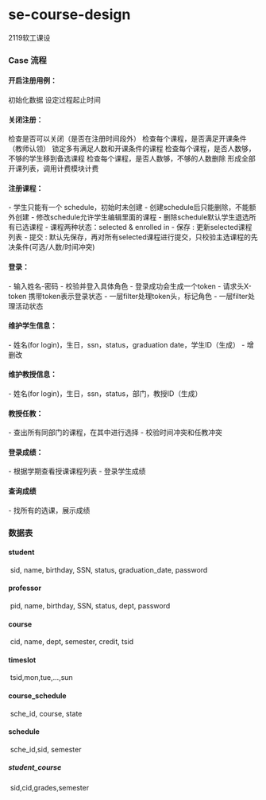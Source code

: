 # se-course-design
2119软工课设

### Case 流程

#### 开启注册用例：

  初始化数据
  设定过程起止时间

#### 关闭注册：

  检查是否可以关闭（是否在注册时间段外）
  检查每个课程，是否满足开课条件（教师认领）
  锁定多有满足人数和开课条件的课程
  检查每个课程，是否人数够，不够的学生移到备选课程
  检查每个课程，是否人数够，不够的人数删除
  形成全部开课列表，调用计费模块计费

#### 注册课程：

  \- 学生只能有一个 schedule，初始时未创建
  \- 创建schedule后只能删除，不能额外创建
  \- 修改schedule允许学生编辑里面的课程
  \- 删除schedule默认学生退选所有已选课程
  \- 课程两种状态：selected & enrolled in
  \- 保存 : 更新selected课程列表
  \- 提交 : 默认先保存，再对所有selected课程进行提交，只校验主选课程的先决条件(可选/人数/时间冲突)

#### 登录：

  \- 输入姓名-密码
  \- 校验并登入具体角色
  \- 登录成功会生成一个token
  \- 请求头X-token 携带token表示登录状态
  \- 一层filter处理token头，标记角色
  \- 一层filter处理活动状态

#### 维护学生信息：

  \- 姓名(for login)，生日，ssn，status，graduation date，学生ID（生成）
  \- 增删改

#### 维护教授信息：

  \- 姓名(for login)，生日，ssn，status，部门，教授ID（生成）

#### 教授任教：

  \- 查出所有同部门的课程，在其中进行选择
  \- 校验时间冲突和任教冲突

#### 登录成绩：

  \- 根据学期查看授课课程列表
  \- 登录学生成绩

#### 查询成绩

  \- 找所有的选课，展示成绩



### 数据表

#### student

​	sid, name, birthday, SSN, status, graduation_date, password

#### professor

​	pid, name, birthday, SSN, status, dept, password

#### course

​	cid, name, dept, semester, credit, tsid

#### timeslot

​	tsid,mon,tue,...,sun

#### course_schedule

​	sche_id, course, state

#### schedule

​	sche_id,sid, semester

##### student_course

​	sid,cid,grades,semester